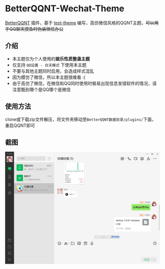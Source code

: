 # BetterQQNT-Wechat-Theme

[BetterQQNT](https://github.com/mo-jinran/BetterQQNT) 插件，基于 [test-theme](https://github.com/mo-jinran/test-theme) 编写，高仿微信风格的QQNT主题，~~可以用于QQ聊天摸鱼时伪装微信办公~~

## 介绍

- 本主题仅为个人使用的**娱乐性质整蛊主题**
- 仅支持 `QQ设置 - 白天模式` 下使用本主题
- 不要与其他主题同时启用，会造成样式混乱
- 因为模仿了微信，所以本主题很难看 :(
- 由于高仿了微信，在微信和QQ同时使用时极易出现信息发错软件的情况，请注意甄别哪个是QQ哪个是微信

## 使用方法

clone或下载zip文件解压，将文件夹移动至`BetterQQNT数据目录/plugins/`下面，重启QQNT即可  

## 截图

![img.png](img.png)
